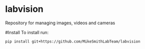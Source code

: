 # labvision
Repository for managing images, videos and cameras

#Install
To install run:

    pip install git+https://github.com/MikeSmithLabTeam/labvision
